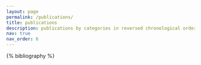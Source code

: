 ```yaml
---
layout: page
permalink: /publications/
title: publications
description: publications by categories in reversed chronological order. generated by jekyll-scholar.
nav: true
nav_order: 6
---
```


<!-- _pages/publications.md -->
<div class="publications">

{% bibliography %}

</div>
